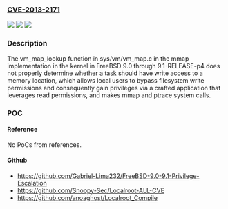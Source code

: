### [CVE-2013-2171](https://cve.mitre.org/cgi-bin/cvename.cgi?name=CVE-2013-2171)
![](https://img.shields.io/static/v1?label=Product&message=n%2Fa&color=blue)
![](https://img.shields.io/static/v1?label=Version&message=n%2Fa&color=blue)
![](https://img.shields.io/static/v1?label=Vulnerability&message=n%2Fa&color=brighgreen)

### Description

The vm_map_lookup function in sys/vm/vm_map.c in the mmap implementation in the kernel in FreeBSD 9.0 through 9.1-RELEASE-p4 does not properly determine whether a task should have write access to a memory location, which allows local users to bypass filesystem write permissions and consequently gain privileges via a crafted application that leverages read permissions, and makes mmap and ptrace system calls.

### POC

#### Reference
No PoCs from references.

#### Github
- https://github.com/Gabriel-Lima232/FreeBSD-9.0-9.1-Privilege-Escalation
- https://github.com/Snoopy-Sec/Localroot-ALL-CVE
- https://github.com/anoaghost/Localroot_Compile

